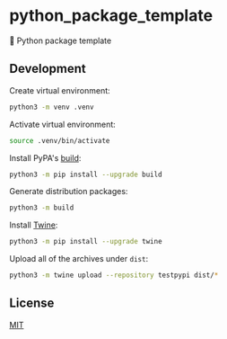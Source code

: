 # python_package_template

🐍 Python package template

## Development

Create virtual environment:

```sh
python3 -m venv .venv
```

Activate virtual environment:

```sh
source .venv/bin/activate
```

Install PyPA's [build](https://github.com/pypa/build):

```sh
python3 -m pip install --upgrade build
```

Generate distribution packages:

```sh
python3 -m build
```

Install [Twine](https://github.com/pypa/twine):

```sh
python3 -m pip install --upgrade twine
```

Upload all of the archives under `dist`:

```sh
python3 -m twine upload --repository testpypi dist/*
```

## License

[MIT](LICENSE)

